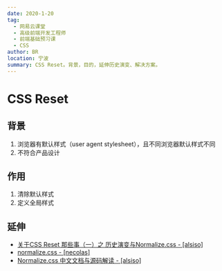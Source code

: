 ```yaml
---
date: 2020-1-20
tag: 
  - 网易云课堂
  - 高级前端开发工程师
  - 前端基础预习课
  - CSS
author: BR
location: 宁波
summary: CSS Reset。背景，目的，延伸历史演变、解决方案。
---
```


# CSS Reset

## 背景

1. 浏览器有默认样式（user agent stylesheet），且不同浏览器默认样式不同
2. 不符合产品设计

## 作用

1. 清除默认样式
2. 定义全局样式

## 延伸

* [关于CSS Reset 那些事（一）之 历史演变与Normalize.css - [alsiso]](https://segmentfault.com/a/1190000003021766)
* [normalize.css - [necolas]](https://github.com/necolas/normalize.css/)
* [Normalize.css 中文文档与源码解读 - [alsiso]](https://github.com/Alsiso/normalize-zh)
